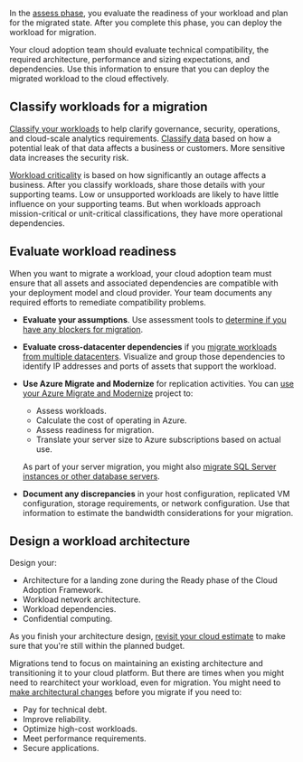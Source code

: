 In the [assess phase](/azure/cloud-adoption-framework/migrate/assess/), you evaluate the readiness of your workload and plan for the migrated state. After you complete this phase, you can deploy the workload for migration.

Your cloud adoption team should evaluate technical compatibility, the required architecture, performance and sizing expectations, and dependencies. Use this information to ensure that you can deploy the migrated workload to the cloud effectively.

## Classify workloads for a migration

[Classify your workloads](/azure/cloud-adoption-framework/migrate/assess/classify) to help clarify governance, security, operations, and cloud-scale analytics requirements. [Classify data](/azure/cloud-adoption-framework/migrate/assess/classify#data-sensitivity) based on how a potential leak of that data affects a business or customers. More sensitive data increases the security risk.

[Workload criticality](/azure/cloud-adoption-framework/migrate/assess/classify#mission-criticality) is based on how significantly an outage affects a business. After you classify workloads, share those details with your supporting teams. Low or unsupported workloads are likely to have little influence on your supporting teams. But when workloads approach mission-critical or unit-critical classifications, they have more operational dependencies.

## Evaluate workload readiness

When you want to migrate a workload, your cloud adoption team must ensure that all assets and associated dependencies are compatible with your deployment model and cloud provider. Your team documents any required efforts to remediate compatibility problems.

- **Evaluate your assumptions**. Use assessment tools to [determine if you have any blockers for migration]((/azure/cloud-adoption-framework/migrate/assess/evaluate#evaluation-assumptions)).

- **Evaluate cross-datacenter dependencies** if you [migrate workloads from  multiple datacenters]((/azure/cloud-adoption-framework/migrate/assess/evaluate#evaluate-cross-datacenter-dependencies)). Visualize and group those dependencies to identify IP addresses and ports of assets that support the workload.

- **Use Azure Migrate and Modernize** for replication activities. You can [use your Azure Migrate and Modernize]((/azure/cloud-adoption-framework/migrate/assess/evaluate#common-evaluation-activities-for-azure-migrate-and-modernize)) project to:

  - Assess workloads.
  - Calculate the cost of operating in Azure.
  - Assess readiness for migration.
  - Translate your server size to Azure subscriptions based on actual use.

  As part of your server migration, you might also [migrate SQL Server instances or other database servers](/azure/cloud-adoption-framework/migrate/assess/evaluate#common-database-evaluation-activities).

- **Document any discrepancies** in your host configuration, replicated VM configuration, storage requirements, or network configuration. Use that information to estimate the bandwidth considerations for your migration.

## Design a workload architecture

Design your:
- Architecture for a landing zone during the Ready phase of the Cloud Adoption Framework.
- Workload network architecture.
- Workload dependencies.
- Confidential computing.

As you finish your architecture design, [revisit your cloud estimate](/azure/cloud-adoption-framework/migrate/assess/architect#update-your-initial-cloud-estimate) to make sure that you're still within the planned budget. 

Migrations tend to focus on maintaining an existing architecture and transitioning it to your cloud platform. But there are times when you might need to rearchitect your workload, even for migration. 
You might need to [make architectural changes](/azure/cloud-adoption-framework/migrate/assess/architect#know-when-to-change-your-architecture) before you migrate if you need to:

- Pay for technical debt.
- Improve reliability.
- Optimize high-cost workloads.
- Meet performance requirements.
- Secure applications.
